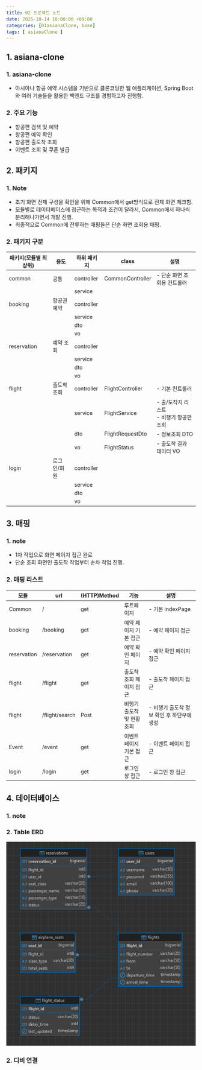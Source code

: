 ```yaml
---
title: 02 프로젝트 노트
date: 2025-10-14 10:00:00 +09:00
categories: [01asianaClone, base]
tags: [ asianaClone ]
---
```


## 1. asiana-clone
### 1. asiana-clone
 - 아시아나 항공 예약 시스템을 기반으로 클론코딩한 웹 애플리케이션, Spring Boot와 여러 기술들을 활용한 백엔드 구조를 경험하고자 진행함.

### 2. 주요 기능
  - 항공편 검색 및 예약
  - 항공편 예약 확인
  - 항공편 출도착 조회
  - 이벤트 조회 및 쿠폰 발급

## 2. 패키지
### 1. Note 
 - 초기 화면 전체 구성을 확인을 위해 Common에서 get방식으로 전체 화면 체크함.
 - 모듈별로 데이터베이스에 접근하는 목적과 조건이 달라서, Common에서 하나씩 분리해나가면서 개발 진행.
 - 최종적으로 Common에 잔류하는 매핑들은 단순 화면 조회용 매핑. 
  
### 2. 패키지 구분

  | 패키지(모듈별 최상위) | 용도 | 하위 패키지     | class            | 설명                            |
  |--------------|--|------------|------------------|-------------------------------| 
  | common       | 공통 | controller | CommonController | - 단순 화면 조회용 컨트롤러              |
  |              |  | service    |                  |                               |
  | booking      | 항공권 예약 | controller |                  |                               |
  |              |  | service    |                  |                               |
  |              |  | dto        |                  |                               |
  |              |  | vo         |                  |                               |
  | reservation  | 예약 조회 | controller |                  |                               |
  |              |  | service    |                  |                               |
  |              |  | dto        |                  |                               |
  |              |  | vo     |                  |                               |
  | flight       | 출도착 조회 | controller | FlightController | - 기본 컨트롤러                     |
  |              |  | service    | FlightService    | - 출/도착지 리스트 <br> - 비행기 항공편 조회 |
  |              |  | dto        | FlightRequestDto | - 정보조회 DTO                    |
  |              |  | vo     | FlightStatus     | - 출도착 결과 데이터 VO               |
  | login        | 로그인/회원 | controller |                  |                               |
  |              |  | service    |                  |                               |
  |              |  | dto        |                  |                               |
  |              |  | vo     |                  |                               |
 
## 3. 매핑 
### 1. note
 - 1차 작업으로 화면 페이지 접근 완료
 - 단순 조회 화면인 출도착 작업부터 순차 작업 진행.
 
### 2. 매핑 리스트

 | 모듈          | url          | (HTTP)Method | 기능              | 설명                        |
 |-------------|--------------|--------------|-----------------|---------------------------|
 | Common      | /            | get          | 루트페이지           | - 기본 indexPage            |
 | booking     | /booking     | get          | 예약 페이지 기본 접근    | - 예약 페이지 접근               |
 | reservation | /reservation | get          | 예약 확인 페이지       | - 예약 확인 페이지 접근            |
 | flight      | /flight      | get          | 출도착 조회 페이지 접근   | - 출도착 페이지 접근              |
 | flight      | /flight/search     | Post         | 비행기 출도착 및 현황 조회 | - 비행기 출도착 정보 확인 후 하단부에 생성 |
 | Event       | /event       | get          | 이벤트 페이지 기본 접근   | - 이벤트 페이지 접근              |
 | login       | /login       | get          | 로그인창 접근         | - 로그인 창 접근                |
 
## 4. 데이터베이스
### 1. note
 
### 2. Table ERD
![내 그림](assets/img/AsianaClone/tableERD.png "이미지")

### 2. 디비 연결
